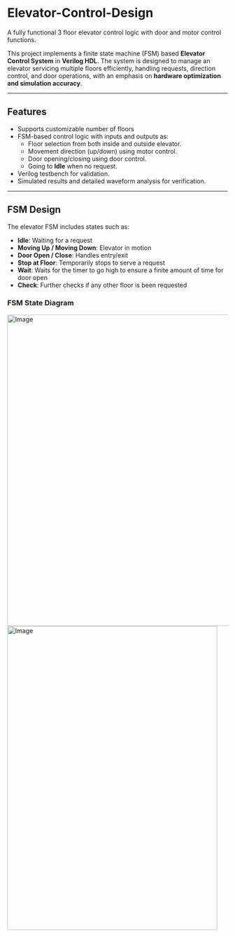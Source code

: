 # Elevator-Control-Design
A fully functional 3 floor elevator control logic with door and motor control functions.


This project implements a finite state machine (FSM) based **Elevator Control System** in **Verilog HDL**. The system is designed to manage an elevator servicing multiple floors efficiently, handling requests, direction control, and door operations, with an emphasis on **hardware optimization and simulation accuracy**.

---

##  Features

- Supports customizable number of floors
- FSM-based control logic with inputs and outputs as:
  - Floor selection from both inside and outside elevator.
  - Movement direction (up/down) using motor control.
  - Door opening/closing using door control.
  - Going to **Idle** when no request.
- Verilog testbench for validation.
- Simulated results and detailed waveform analysis for verification.

---

##  FSM Design

The elevator FSM includes states such as:

- **Idle**: Waiting for a request
- **Moving Up / Moving Down**: Elevator in motion
- **Door Open / Close**: Handles entry/exit
- **Stop at Floor**: Temporarily stops to serve a request
- **Wait**: Waits for the timer to go high to ensure a finite amount of time for door open
- **Check**: Further checks if any other floor is been requested

### FSM State Diagram

<img width="552" height="710" alt="Image" src="https://github.com/user-attachments/assets/20d7890c-5c6e-4d2c-88da-e7e59f3153fe" />
<img width="480" height="693" alt="Image" src="https://github.com/user-attachments/assets/bd7c5033-3e7c-4760-8e83-9b808b825e35" />


